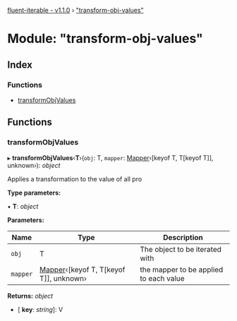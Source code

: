 [fluent-iterable - v1.1.0](../README.md) › ["transform-obj-values"](_transform_obj_values_.md)

# Module: "transform-obj-values"

## Index

### Functions

* [transformObjValues](_transform_obj_values_.md#transformobjvalues)

## Functions

###  transformObjValues

▸ **transformObjValues**‹**T**›(`obj`: T, `mapper`: [Mapper](../interfaces/_types_.mapper.md)‹[keyof T, T[keyof T]], unknown›): *object*

Applies a transformation to the value of all pro

**Type parameters:**

▪ **T**: *object*

**Parameters:**

Name | Type | Description |
------ | ------ | ------ |
`obj` | T | The object to be iterated with |
`mapper` | [Mapper](../interfaces/_types_.mapper.md)‹[keyof T, T[keyof T]], unknown› | the mapper to be applied to each value  |

**Returns:** *object*

* \[ **key**: *string*\]: V
